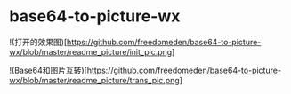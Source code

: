 # base64-to-picture-wx

!(打开的效果图)[https://github.com/freedomeden/base64-to-picture-wx/blob/master/readme_picture/init_pic.png]

!(Base64和图片互转)[https://github.com/freedomeden/base64-to-picture-wx/blob/master/readme_picture/trans_pic.png]

